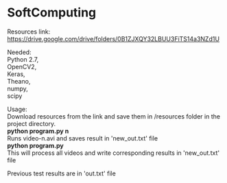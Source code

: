 # SoftComputing

Resources link: https://drive.google.com/drive/folders/0B1ZJXQY32LBUU3FiTS14a3NZd1U

Needed:   
Python 2.7,   
OpenCV2,  
Keras,  
Theano,  
numpy,    
scipy  
       
Usage:  
Download resources from the link and save them in /resources folder in the project directory.  
<strong>python program.py n</strong>    
Runs video-n.avi and saves result in 'new_out.txt' file  
<strong>python program.py </strong>        
This will process all videos and write corresponding results in 'new_out.txt' file

Previous test results are in 'out.txt' file
        
